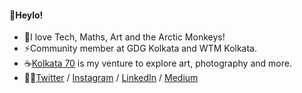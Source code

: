 #### 👋Heylo!
- 💖I love Tech, Maths, Art and the Arctic Monkeys!
- ⚡Community member at GDG Kolkata and WTM Kolkata.
- ☕[Kolkata 70](http://www.rajwrita.com/kol70/) is my venture to explore art, photography and more.
- 🙋‍♀️[Twitter](https://twitter.com/rajwrita) / [Instagram](https://www.instagram.com/rajwrita/) / [LinkedIn](https://www.linkedin.com/in/rajwrita-nath/) / [Medium](https://medium.com/@rajwrita)
